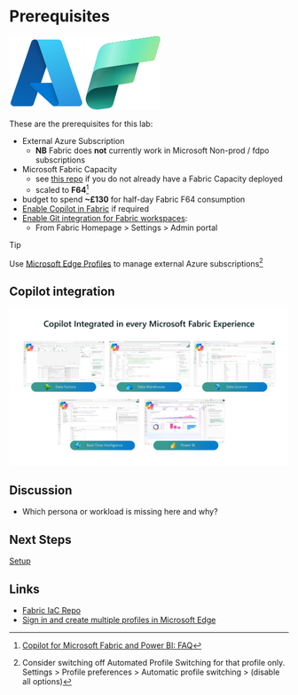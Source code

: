 # Prerequisites

![Microsoft Azure](/images/azure.svg)
![Microsoft Fabric](/images/fabric.svg)

These are the prerequisites for this lab:
- External Azure Subscription
  - **NB** Fabric does **not** currently work in Microsoft Non-prod / fdpo subscriptions
- Microsoft Fabric Capacity
  - see [this repo](https://github.com/DamOConnor/Fabric-IaC) if you do not already have a Fabric Capacity deployed
  - scaled to **F64**[^1]
- budget to spend **~£130** for half-day Fabric F64 consumption
- [Enable Copilot in Fabric](https://learn.microsoft.com/en-us/fabric/get-started/copilot-enable-fabric) if required
- [Enable Git integration for Fabric workspaces](https://learn.microsoft.com/en-us/fabric/cicd/git-integration/git-get-started?tabs=azure-devops%2CAzure%2Ccommit-to-git):
  - From Fabric Homepage > Settings > Admin portal

> [!TIP]
> Use [Microsoft Edge Profiles](https://www.microsoft.com/en-us/edge/learning-center/how-to-add-new-profiles?msockid=20f67ee92a346c49015f6f1a2e346a21&form=MA13I2) to manage external Azure subscriptions[^2]

## Copilot integration
![Copilot Integration](/images/copilotintegration.png)

## Discussion
- Which persona or workload is missing here and why?

## Next Steps
[Setup](/setup/setup.md)

## Links
- [Fabric IaC Repo](https://github.com/DamOConnor/Fabric-IaC)
- [Sign in and create multiple profiles in Microsoft Edge](https://support.microsoft.com/en-us/topic/sign-in-and-create-multiple-profiles-in-microsoft-edge-df94e622-2061-49ae-ad1d-6f0e43ce6435)



[^1]: [Copilot for Microsoft Fabric and Power BI: FAQ](https://learn.microsoft.com/en-us/fabric/get-started/copilot-faq-fabric)

[^2]:  Consider switching off Automated Profile Switching for that profile only.  
Settings > Profile preferences > Automatic profile switching > (disable all options)
